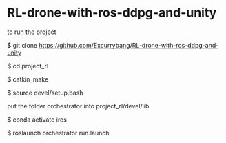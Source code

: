 # RL-drone-with-ros-ddpg-and-unity

to run the project

$ git clone https://github.com/Excurrybang/RL-drone-with-ros-ddpg-and-unity

$ cd project_rl

$ catkin_make

$ source devel/setup.bash

put the folder orchestrator into project_rl/devel/lib

$ conda activate iros

$ roslaunch orchestrator run.launch
